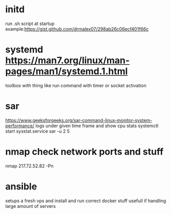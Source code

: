 # initd
run  .sh script at startup example:https://gist.github.com/drmalex07/298ab26c06ecf401f66c

# systemd https://man7.org/linux/man-pages/man1/systemd.1.html
toolbox with thing like run command with timer or socket activation

# sar
https://www.geeksforgeeks.org/sar-command-linux-monitor-system-performance/
logs under given time frame and show cpu stats
systemctl start sysstat.service
sar -u 2 5


# nmap check network ports and stuff
nmap 217.72.52.82 -Pn

# ansible
setups a fresh vps and install and run correct docker stuff
usefull if handling large amount of servers